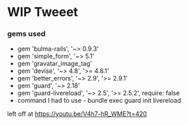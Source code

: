 # WIP Tweeet

### gems used 
- gem 'bulma-rails', '~> 0.9.3'
- gem 'simple_form', '~> 5.1'
- gem 'gravatar_image_tag'
- gem 'devise', '~> 4.8', '>= 4.8.1'
- gem 'better_errors', '~> 2.9', '>= 2.9.1'
- gem 'guard', '~> 2.18'
- gem 'guard-livereload', '~> 2.5', '>= 2.5.2', require: false
- command I had to use - bundle exec guard init livereload



left off at https://youtu.be/V4h7-hR_WME?t=420

